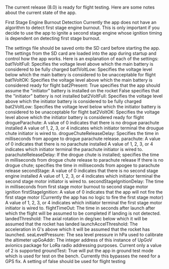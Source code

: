 The current release (8.0) is ready for flight testing. Here are some notes about the current state of the app.

First Stage Engine Burnout Detection
Currently the app does not have an algorithm to detect first stage engine burnout. This is only important if you decide to 
use the app to ignite a second stage engine whose ignition timing is dependent on detecting first stage burnout.

The settings file should be saved onto the SD card before starting the app. The settings from the SD card are loaded
into the app during startup and control how the app works. Here is an explanation of each of the settings:
  bat1VoltFull: Specifies the voltage level above which the main battery is considered to be fully charged
  bat1VoltLow: Specifies the voltage level below which the main battery is considered to be unacceptable for flight
  bat1VoltOK: Specifies the voltage level above which the main battery is considered ready for flight
  bat2Present: True specifies that the app should assume the "initiator" battery is installed on the rocket
               False specifies that the "initiator" battery is not installed
  bat2VoltFull: Specifies the voltage level above which the initiator battery is considered to be fully charged
  bat2VoltLow: Specifies the voltage level below which the initiator battery is considered to be unacceptable for flight
  bat2VoltOK: Specifies the voltage level above which the initiator battery is considered ready for flight
  drogueParachute: A value of 0 indicates that there is no drogue parachute installed
                   A value of 1, 2, 3, or 4 indicates which initiator terminal the drougue chute initiator is wired to.
  drogueChuteReleaseDelay: Specifies the time in milliseconds from apogee to drogue parachute release.
  parachute: A value of 0 indicates that there is no parachute installed
             A value of 1, 2, 3, or 4 indicates which initiator terminal the parachute initiator is wired to.
  parachuteReleaseDelay: If the drogue chute is installed; specifies the time in milliseconds from drogue chute release to parachute release
                         If there is no drogue chute; specifies the time in milliseconds from apogee to parachute release
  secondStage: A value of 0 indicates that there is no second stage engine installed
               A value of 1, 2, 3, or 4 indicates which initiator terminal the second stage motor initiator is wired to.
  secondStageIgnitionDelay: The time in milliseconds from first stage motor burnout to second stage motor ignition
  firstStageIgnition: A value of 0 indicates that the app will not fire the first stage motor (Currently the app has no logic to fire the first stage motor)
                      A value of 1, 2, 3, or 4 indicates which initiator terminal the first stage motor initiator is wired to.
  flightTimeOut: The time in seconds after launch after which the flight will be assumed to be completed if landing is not detected.
  landedThreshold: The axial rotation in deg/sec below which it will be assumed that the rocket has landed
  launchAccelThreshold: The acceleration in G's above which it will be assumed that the rocket has launched.
  seaLevelPressure: The sea level pressure in hPa used to calibrate the altimeter
  upGoAddr: The integer address of this instance of UpGoV avionics package for LoRa radio addressing purposes. Current only a value of 2 is supported
  groundTest: True will put the app in ground test mode which is used for test on the bench. Currently this bypasses the need for a GPS fix.
              A setting of false should be used for flight testing
